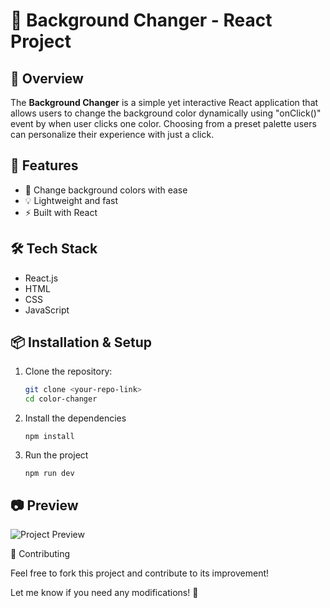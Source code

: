 # 🎨 Background Changer - React Project  

## 🌟 Overview  
The **Background Changer** is a simple yet interactive React application that allows users to change the background color dynamically using "onClick()" event by when user clicks one color. Choosing from a preset palette users can personalize their experience with just a click.

## 🚀 Features  
- 🎨 Change background colors with ease  
- 💡 Lightweight and fast  
- ⚡ Built with React  

## 🛠️ Tech Stack  
- React.js  
- HTML
- CSS
- JavaScript

## 📦 Installation & Setup  

1. Clone the repository:  
   ```sh
   git clone <your-repo-link>
   cd color-changer
2. Install the dependencies
   ```
   npm install
3. Run the project
   ```
   npm run dev
## 📷 Preview  
![Project Preview](./public/porject_view.png)  

🤝 Contributing

Feel free to fork this project and contribute to its improvement!


Let me know if you need any modifications! 🚀
